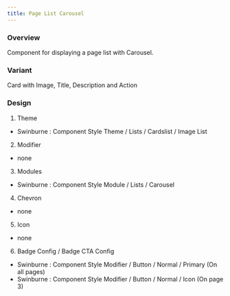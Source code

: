 ```yaml
---
title: Page List Carousel
---
```

### Overview
  Component for displaying a page list with Carousel.
### Variant 
  Card with Image, Title, Description and Action
### Design
1. Theme
 * Swinburne : Component Style Theme / Lists / Cardslist / Image List
2. Modifier
 * none
3. Modules
 * Swinburne : Component Style Module / Lists / Carousel
4. Chevron
 * none
5. Icon
 * none
6. Badge Config / Badge CTA Config
 * Swinburne : Component Style Modifier / Button / Normal / Primary (On all pages)
 * Swinburne : Component Style Modifier / Button / Normal / Icon (On page 3)

